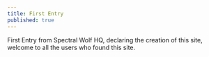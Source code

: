 ```yaml
---
title: First Entry
published: true
---
```

First Entry from Spectral Wolf HQ, declaring the creation of this site, welcome to all the users who found this site.
